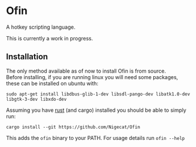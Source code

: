 # Ofin
A hotkey scripting language.

This is currently a work in progress.

## Installation

The only method available as of now to install Ofin is from source.  
Before installing, if you are running linux you will need some packages, these can be installed on ubuntu with:
```
sudo apt-get install libdbus-glib-1-dev libsdl-pango-dev libatk1.0-dev libgtk-3-dev libxdo-dev
```
Assuming you have [rust](https://www.rust-lang.org/) (and cargo) installed you should be able to simply run:  
```
cargo install --git https://github.com/Nigecat/Ofin
```  
This adds the `ofin` binary to your PATH. For usage details run `ofin --help`
